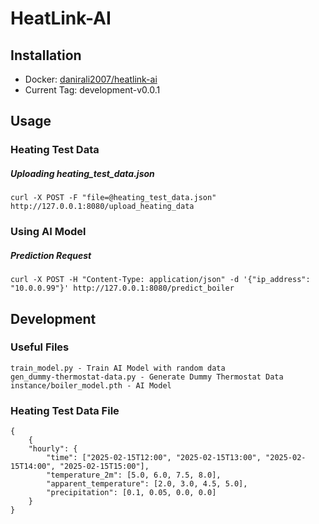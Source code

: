 # HeatLink-AI

## Installation
  - Docker: [danirali2007/heatlink-ai](https://hub.docker.com/r/danirali2007/heatlink-ai)
  - Current Tag: development-v0.0.1

## Usage

 ### Heating Test Data
   ##### Uploading heating_test_data.json
    curl -X POST -F "file=@heating_test_data.json" http://127.0.0.1:8080/upload_heating_data
 ### Using AI Model
   ##### Prediction Request
    curl -X POST -H "Content-Type: application/json" -d '{"ip_address": "10.0.0.99"}' http://127.0.0.1:8080/predict_boiler  
## Development

  ### Useful Files
    train_model.py - Train AI Model with random data
    gen_dummy-thermostat-data.py - Generate Dummy Thermostat Data
    instance/boiler_model.pth - AI Model
  
  ### Heating Test Data File
    {
        {
        "hourly": {
            "time": ["2025-02-15T12:00", "2025-02-15T13:00", "2025-02-15T14:00", "2025-02-15T15:00"],
            "temperature_2m": [5.0, 6.0, 7.5, 8.0],
            "apparent_temperature": [2.0, 3.0, 4.5, 5.0],
            "precipitation": [0.1, 0.05, 0.0, 0.0]
        }
    }
